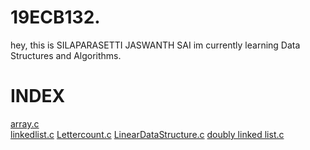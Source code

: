 # 19ECB132.
hey, this is SILAPARASETTI JASWANTH SAI
im currently learning  Data Structures and Algorithms.
# INDEX
[array.c](https://github.com/jeshu5/19ECB132./blob/main/ARRAY.C)  
[linkedlist.c](https://github.com/jeshu5/19ECB132./blob/main/LINKEDLIST.C) 
[Lettercount.c](https://github.com/jeshu5/19ECB132./blob/main/LetterCount.c) 
[LinearDataStructure.c](https://github.com/jeshu5/19ECB132./blob/main/LinearDataStructure.c) 
[doubly linked list.c](https://github.com/jeshu5/19ECB132./blob/main/doublylinkedlist.c) 
